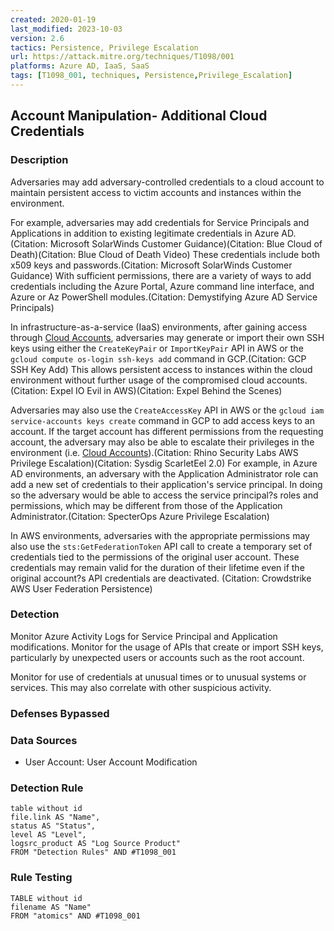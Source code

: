 ```yaml
---
created: 2020-01-19
last_modified: 2023-10-03
version: 2.6
tactics: Persistence, Privilege Escalation
url: https://attack.mitre.org/techniques/T1098/001
platforms: Azure AD, IaaS, SaaS
tags: [T1098_001, techniques, Persistence,Privilege_Escalation]
---
```


## Account Manipulation- Additional Cloud Credentials

### Description

Adversaries may add adversary-controlled credentials to a cloud account to maintain persistent access to victim accounts and instances within the environment.

For example, adversaries may add credentials for Service Principals and Applications in addition to existing legitimate credentials in Azure AD.(Citation: Microsoft SolarWinds Customer Guidance)(Citation: Blue Cloud of Death)(Citation: Blue Cloud of Death Video) These credentials include both x509 keys and passwords.(Citation: Microsoft SolarWinds Customer Guidance) With sufficient permissions, there are a variety of ways to add credentials including the Azure Portal, Azure command line interface, and Azure or Az PowerShell modules.(Citation: Demystifying Azure AD Service Principals)

In infrastructure-as-a-service (IaaS) environments, after gaining access through [Cloud Accounts](https://attack.mitre.org/techniques/T1078/004), adversaries may generate or import their own SSH keys using either the <code>CreateKeyPair</code> or <code>ImportKeyPair</code> API in AWS or the <code>gcloud compute os-login ssh-keys add</code> command in GCP.(Citation: GCP SSH Key Add) This allows persistent access to instances within the cloud environment without further usage of the compromised cloud accounts.(Citation: Expel IO Evil in AWS)(Citation: Expel Behind the Scenes)

Adversaries may also use the <code>CreateAccessKey</code> API in AWS or the <code>gcloud iam service-accounts keys create</code> command in GCP to add access keys to an account. If the target account has different permissions from the requesting account, the adversary may also be able to escalate their privileges in the environment (i.e. [Cloud Accounts](https://attack.mitre.org/techniques/T1078/004)).(Citation: Rhino Security Labs AWS Privilege Escalation)(Citation: Sysdig ScarletEel 2.0) For example, in Azure AD environments, an adversary with the Application Administrator role can add a new set of credentials to their application's service principal. In doing so the adversary would be able to access the service principal?s roles and permissions, which may be different from those of the Application Administrator.(Citation: SpecterOps Azure Privilege Escalation) 

In AWS environments, adversaries with the appropriate permissions may also use the `sts:GetFederationToken` API call to create a temporary set of credentials tied to the permissions of the original user account. These credentials may remain valid for the duration of their lifetime even if the original account?s API credentials are deactivated.
(Citation: Crowdstrike AWS User Federation Persistence)

### Detection

Monitor Azure Activity Logs for Service Principal and Application modifications. Monitor for the usage of APIs that create or import SSH keys, particularly by unexpected users or accounts such as the root account.

Monitor for use of credentials at unusual times or to unusual systems or services. This may also correlate with other suspicious activity.

### Defenses Bypassed



### Data Sources

  - User Account: User Account Modification
### Detection Rule

```dataview
table without id
file.link AS "Name",
status AS "Status",
level AS "Level",
logsrc_product AS "Log Source Product"
FROM "Detection Rules" AND #T1098_001
```

### Rule Testing

```dataview
TABLE without id
filename AS "Name"
FROM "atomics" AND #T1098_001
```
